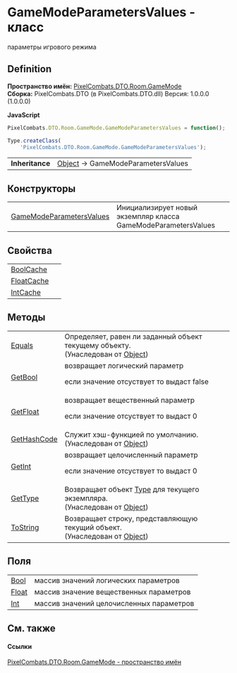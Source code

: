 # GameModeParametersValues - класс


параметры игрового режима



## Definition
**Пространство имён:** <a href="4d3fbb36-c354-8f6e-a905-e9536bb5c956">PixelCombats.DTO.Room.GameMode</a>  
**Сборка:** PixelCombats.DTO (в PixelCombats.DTO.dll) Версия: 1.0.0.0 (1.0.0.0)

**JavaScript**
``` JavaScript
PixelCombats.DTO.Room.GameMode.GameModeParametersValues = function();

Type.createClass(
	'PixelCombats.DTO.Room.GameMode.GameModeParametersValues');
```

<table><tr><td><strong>Inheritance</strong></td><td><a href="https://learn.microsoft.com/dotnet/api/system.object" target="_blank" rel="noopener noreferrer">Object</a>  →  GameModeParametersValues</td></tr>
</table>



## Конструкторы
<table>
<tr>
<td><a href="cb24579e-165d-900f-d9a9-0bbd200dd3b9">GameModeParametersValues</a></td>
<td>Инициализирует новый экземпляр класса GameModeParametersValues</td></tr>
</table>

## Свойства
<table>
<tr>
<td><a href="d9bcf62b-8712-9fba-ea46-54bdcb00c070">BoolCache</a></td>
<td> </td></tr>
<tr>
<td><a href="2dc71cf3-a430-9759-fd37-c42c3d8b57ca">FloatCache</a></td>
<td> </td></tr>
<tr>
<td><a href="994938e3-db9b-37e5-e2ac-9396701dcd17">IntCache</a></td>
<td> </td></tr>
</table>

## Методы
<table>
<tr>
<td><a href="https://learn.microsoft.com/dotnet/api/system.object.equals#system-object-equals(system-object)" target="_blank" rel="noopener noreferrer">Equals</a></td>
<td>Определяет, равен ли заданный объект текущему объекту.<br />(Унаследован от <a href="https://learn.microsoft.com/dotnet/api/system.object" target="_blank" rel="noopener noreferrer">Object</a>)</td></tr>
<tr>
<td><a href="a6fb40b1-ded8-bd67-8be4-9907671836bc">GetBool</a></td>
<td>возвращает логический параметр <p>если значение отсуствует то выдаст false</p></td></tr>
<tr>
<td><a href="238c8073-f5d0-fb7f-7b2a-a065a59559f4">GetFloat</a></td>
<td>возвращает вещественный параметр <p>если значение отсуствует то выдаст 0</p></td></tr>
<tr>
<td><a href="https://learn.microsoft.com/dotnet/api/system.object.gethashcode#system-object-gethashcode" target="_blank" rel="noopener noreferrer">GetHashCode</a></td>
<td>Служит хэш-функцией по умолчанию.<br />(Унаследован от <a href="https://learn.microsoft.com/dotnet/api/system.object" target="_blank" rel="noopener noreferrer">Object</a>)</td></tr>
<tr>
<td><a href="4918102b-2603-ea27-abd7-7053e2f072d3">GetInt</a></td>
<td>возвращает целочисленный параметр <p>если значение отсуствует то выдаст 0</p></td></tr>
<tr>
<td><a href="https://learn.microsoft.com/dotnet/api/system.object.gettype#system-object-gettype" target="_blank" rel="noopener noreferrer">GetType</a></td>
<td>Возвращает объект <a href="https://learn.microsoft.com/dotnet/api/system.type" target="_blank" rel="noopener noreferrer">Type</a> для текущего экземпляра.<br />(Унаследован от <a href="https://learn.microsoft.com/dotnet/api/system.object" target="_blank" rel="noopener noreferrer">Object</a>)</td></tr>
<tr>
<td><a href="https://learn.microsoft.com/dotnet/api/system.object.tostring#system-object-tostring" target="_blank" rel="noopener noreferrer">ToString</a></td>
<td>Возвращает строку, представляющую текущий объект.<br />(Унаследован от <a href="https://learn.microsoft.com/dotnet/api/system.object" target="_blank" rel="noopener noreferrer">Object</a>)</td></tr>
</table>

## Поля
<table>
<tr>
<td><a href="1cf7f83f-6585-abac-a684-30150bcc3815">Bool</a></td>
<td>массив значений логических параметров</td></tr>
<tr>
<td><a href="0264c8b7-8edf-9fc7-789a-305bbfb7ca36">Float</a></td>
<td>массив значение вещественных параметров</td></tr>
<tr>
<td><a href="54a067e5-3ab0-126d-f097-a47ef8268faa">Int</a></td>
<td>массив значений целочисленных параметров</td></tr>
</table>

## См. также


#### Ссылки
<a href="4d3fbb36-c354-8f6e-a905-e9536bb5c956">PixelCombats.DTO.Room.GameMode - пространство имён</a>  
